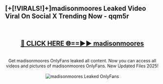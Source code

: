 <h2>[+[!VIRALS!]+]madisonmoores Leaked Video Viral On Social X Trending Now - qqm5r</h2>
<br>
<div align="center">
<h2><a href="https://libra.edu.pl?madisonmoores" rel="nofollow">🔴 CLICK HERE 🌐==►► madisonmoores</a></h2>
<br>
Get madisonmoores OnlyFans leaked all content. Now you can access all videos and pictures of madisonmoores OnlyFans. New Updated Files 2025!
<br>
<br>
<a href="https://libra.edu.pl?madisonmoores" rel="nofollow" data-target="animated-image.originalLink"><img src="https://i.ibb.co.com/WyWwxjT/player-gif2.gif" alt="madisonmoores Leaked OnlyFans" style="max-width: 100%; display: inline-block;" data-target="animated-image.originalImage"></a>
</div>
<br>